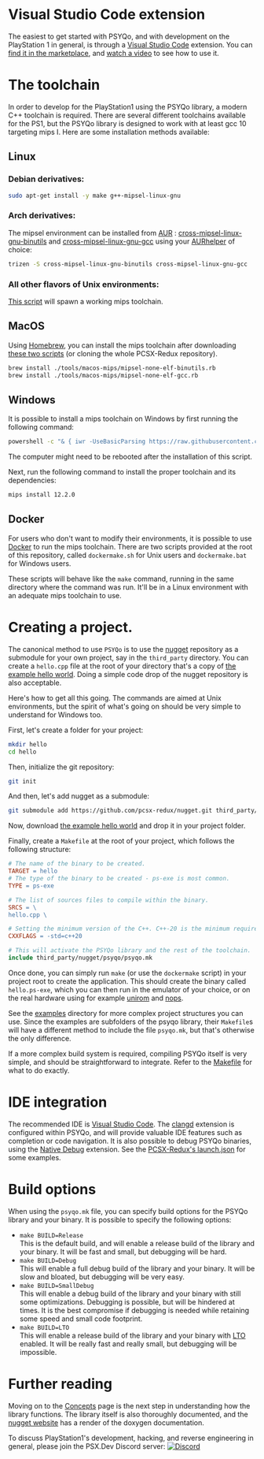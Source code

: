 # Visual Studio Code extension
The easiest to get started with PSYQo, and with development on the PlayStation 1 in general, is through a [Visual Studio Code](https://code.visualstudio.com/) extension. You can [find it in the marketplace](https://marketplace.visualstudio.com/items?itemName=grumpycoders.psx-dev), and [watch a video](https://youtu.be/KbAv-Ao7lzU) to see how to use it.

# The toolchain
In order to develop for the PlayStation1 using the PSYQo library, a modern C++ toolchain is required. There are several different toolchains available for the PS1, but the PSYQo library is designed to work with at least gcc 10 targeting mips I. Here are some installation methods available:

## Linux
### Debian derivatives:

```bash
sudo apt-get install -y make g++-mipsel-linux-gnu
```

### Arch derivatives:
The mipsel environment can be installed from [AUR](https://wiki.archlinux.org/index.php/Aur) : [cross-mipsel-linux-gnu-binutils](https://aur.archlinux.org/packages/cross-mipsel-linux-gnu-binutils/) and [cross-mipsel-linux-gnu-gcc](https://aur.archlinux.org/packages/cross-mipsel-linux-gnu-gcc/) using your [AURhelper](https://wiki.archlinux.org/index.php/AUR_helpers) of choice:

```bash
trizen -S cross-mipsel-linux-gnu-binutils cross-mipsel-linux-gnu-gcc
```

### All other flavors of Unix environments:
[This script](https://github.com/grumpycoders/pcsx-redux/blob/main/tools/linux-mips/spawn-compiler.sh) will spawn a working mips toolchain.

## MacOS

Using [Homebrew](https://brew.sh/), you can install the mips toolchain after downloading [these two scripts](https://github.com/grumpycoders/pcsx-redux/tree/main/tools/macos-mips) (or cloning the whole PCSX-Redux repository).

```bash
brew install ./tools/macos-mips/mipsel-none-elf-binutils.rb
brew install ./tools/macos-mips/mipsel-none-elf-gcc.rb
```

## Windows

It is possible to install a mips toolchain on Windows by first running the following command:

```cmd
powershell -c "& { iwr -UseBasicParsing https://raw.githubusercontent.com/grumpycoders/pcsx-redux/main/mips.ps1 | iex }"
```

The computer might need to be rebooted after the installation of this script.

Next, run the following command to install the proper toolchain and its dependencies:

```cmd
mips install 12.2.0
```

## Docker
For users who don't want to modify their environments, it is possible to use [Docker](https://www.docker.com/) to run the mips toolchain. There are two scripts provided at the root of this repository, called `dockermake.sh` for Unix users and `dockermake.bat` for Windows users.

These scripts will behave like the `make` command, running in the same directory where the command was run. It'll be in a Linux environment with an adequate mips toolchain to use.

# Creating a project.

The canonical method to use `PSYQo` is to use the [nugget](https://github.com/pcsx-redux/nugget) repository as a submodule for your own project, say in the `third_party` directory. You can create a `hello.cpp` file at the root of your directory that's a copy of [the example hello world](examples/hello/hello.cpp). Doing a simple code drop of the nugget repository is also acceptable.

Here's how to get all this going. The commands are aimed at Unix environments, but the spirit of what's going on should be very simple to understand for Windows too.

First, let's create a folder for your project:

```bash
mkdir hello
cd hello
```

Then, initialize the git repository:
```bash
git init
```

And then, let's add nugget as a submodule:
```bash
git submodule add https://github.com/pcsx-redux/nugget.git third_party/nugget
```

Now, download [the example hello world](examples/hello/hello.cpp) and drop it in your project folder.

Finally, create a `Makefile` at the root of your project, which follows the following structure:

```makefile
# The name of the binary to be created.
TARGET = hello
# The type of the binary to be created - ps-exe is most common.
TYPE = ps-exe

# The list of sources files to compile within the binary.
SRCS = \
hello.cpp \

# Setting the minimum version of the C++. C++-20 is the minimum required version by PSYQo.
CXXFLAGS = -std=c++20

# This will activate the PSYQo library and the rest of the toolchain.
include third_party/nugget/psyqo/psyqo.mk
```

Once done, you can simply run `make` (or use the `dockermake` script) in your project root to create the application. This should create the binary called `hello.ps-exe`, which you can then run in the emulator of your choice, or on the real hardware using for example [unirom](https://github.com/JonathanDotCel/unirom8_bootdisc_and_firmware_for_ps1) and [nops](https://github.com/JonathanDotCel/NOTPSXSerial).

See the [examples](examples) directory for more complex project structures you can use. Since the examples are subfolders of the psyqo library, their `Makefile`s will have a different method to include the file `psyqo.mk`, but that's otherwise the only difference.

If a more complex build system is required, compiling PSYQo itself is very simple, and should be straightforward to integrate. Refer to the [Makefile](Makefile) for what to do exactly.

# IDE integration
The recommended IDE is [Visual Studio Code](https://code.visualstudio.com/). The [clangd](https://marketplace.visualstudio.com/items?itemName=llvm-vs-code-extensions.vscode-clangd) extension is configured within PSYQo, and will provide valuable IDE features such as completion or code navigation. It is also possible to debug PSYQo binaries, using the [Native Debug](https://marketplace.visualstudio.com/items?itemName=webfreak.debug) extension. See the [PCSX-Redux's launch.json](https://github.com/grumpycoders/pcsx-redux/blob/main/.vscode/launch.json) for some examples.

# Build options
When using the `psyqo.mk` file, you can specify build options for the PSYQo library and your binary. It is possible to specify the following options:

- `make BUILD=Release`  
This is the default build, and will enable a release build of the library and your binary. It will be fast and small, but debugging will be hard.
- `make BUILD=Debug`  
This will enable a full debug build of the library and your binary. It will be slow and bloated, but debugging will be very easy.
- `make BUILD=SmallDebug`  
This will enable a debug build of the library and your binary with still some optimizations. Debugging is possible, but will be hindered at times. It is the best compromise if debugging is needed while retaining some speed and small code footprint.
- `make BUILD=LTO`  
This will enable a release build of the library and your binary with [LTO](https://gcc.gnu.org/wiki/LinkTimeOptimization) enabled. It will be really fast and really small, but debugging will be impossible.

# Further reading
Moving on to the [Concepts](CONCEPTS.md) page is the next step in understanding how the library functions. The library itself is also thoroughly documented, and the [nugget website](https://pcsx-redux.github.io/nugget/) has a render of the doxygen documentation.

To discuss PlayStation1's development, hacking, and reverse engineering in general, please join the PSX.Dev Discord server: [![Discord](https://img.shields.io/discord/642647820683444236)](https://discord.gg/QByKPpH)

